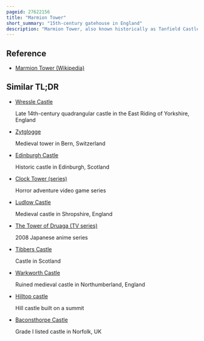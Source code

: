 ```yaml
---
pageid: 27622156
title: "Marmion Tower"
short_summary: "15th-century gatehouse in England"
description: "Marmion Tower, also known historically as Tanfield Castle, is a 15th-century Gatehouse near the Village of West Tanfield in North Yorkshire, England. It survived the Destruction of the surrounding fortified Estate and is now managed by english Heritage."
---
```


## Reference

- [Marmion Tower (Wikipedia)](https://en.wikipedia.org/?curid=27622156)

## Similar TL;DR

- [Wressle Castle](/tldr/en/wressle-castle)

  Late 14th-century quadrangular castle in the East Riding of Yorkshire, England

- [Zytglogge](/tldr/en/zytglogge)

  Medieval tower in Bern, Switzerland

- [Edinburgh Castle](/tldr/en/edinburgh-castle)

  Historic castle in Edinburgh, Scotland

- [Clock Tower (series)](/tldr/en/clock-tower-series)

  Horror adventure video game series

- [Ludlow Castle](/tldr/en/ludlow-castle)

  Medieval castle in Shropshire, England

- [The Tower of Druaga (TV series)](/tldr/en/the-tower-of-druaga-tv-series)

  2008 Japanese anime series

- [Tibbers Castle](/tldr/en/tibbers-castle)

  Castle in Scotland

- [Warkworth Castle](/tldr/en/warkworth-castle)

  Ruined medieval castle in Northumberland, England

- [Hilltop castle](/tldr/en/hilltop-castle)

  Hill castle built on a summit

- [Baconsthorpe Castle](/tldr/en/baconsthorpe-castle)

  Grade I listed castle in Norfolk, UK
